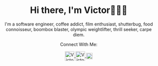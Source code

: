 <h1 align="center">Hi there, I'm Victor👨🏻‍💻</h1>

<p align="center">I'm a software engineer, coffee addict, film enthusiast, shutterbug, food connoisseur, boombox blaster, olympic weightlifter, thrill seeker, carpe diem.</p>


<p align="center">Connect With  Me:</p>
<div align="center">
<a href="https://www.instagram.com/vstoic/">
  <img align="center" alt="Victor's Instagram" width="30px" src="https://pic.onlinewebfonts.com/svg/img_465937.png" />
</a>
<a href="https://www.linkedin.com/in/victorcheng3/">
  <img align="center" alt="Victor's LinkedIn" width="30px" src="https://pic.onlinewebfonts.com/svg/img_212273.png" />
</a>
<a href="https://angel.co/u/sing-victor-cheng">
  <img align="center" alt="Victor's AngelList" width="20px" src="https://pic.onlinewebfonts.com/svg/img_424356.png" />
</a>
</div>
<br/>

<!-- <details align = "center">
<summary>More About My Coding Life</summary>
<br />
<p align="center"><img src="https://github-readme-stats.vercel.app/api?username=Vstoic&count_private=true&show_icons=true&theme=graywhite&hide=issues,contribs" alt="Vstoic"/></p>

<p align="center"><img src="https://github-readme-stats.vercel.app/api/top-langs?username=Vstoic&show_icons=true&locale=en&layout=compact&theme=graywhite" alt="Vstoic" /></p>

</details> -->
